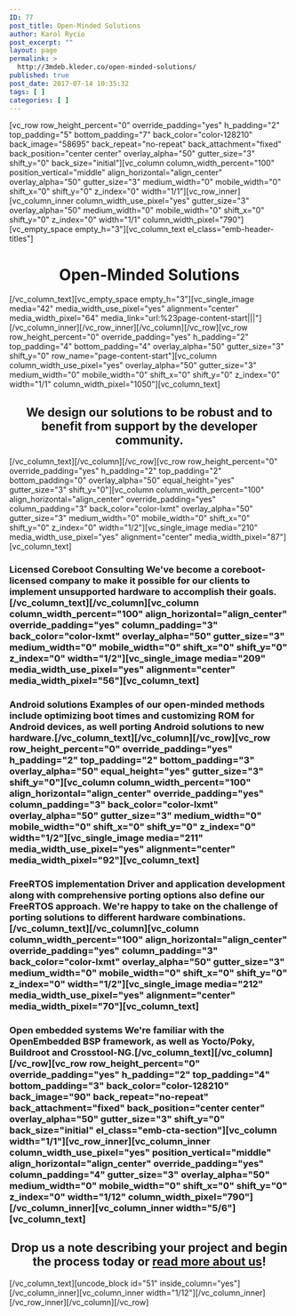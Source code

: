```yaml
---
ID: 77
post_title: Open-Minded Solutions
author: Karol Rycio
post_excerpt: ""
layout: page
permalink: >
  http://3mdeb.kleder.co/open-minded-solutions/
published: true
post_date: 2017-07-14 10:35:32
tags: [ ]
categories: [ ]
---
```

<p>[vc_row row_height_percent="0" override_padding="yes" h_padding="2" top_padding="5" bottom_padding="7" back_color="color-128210" back_image="58695" back_repeat="no-repeat" back_attachment="fixed" back_position="center center" overlay_alpha="50" gutter_size="3" shift_y="0" back_size="initial"][vc_column column_width_percent="100" position_vertical="middle" align_horizontal="align_center" overlay_alpha="50" gutter_size="3" medium_width="0" mobile_width="0" shift_x="0" shift_y="0" z_index="0" width="1/1"][vc_row_inner][vc_column_inner column_width_use_pixel="yes" gutter_size="3" overlay_alpha="50" medium_width="0" mobile_width="0" shift_x="0" shift_y="0" z_index="0" width="1/1" column_width_pixel="790"][vc_empty_space empty_h="3"][vc_column_text el_class="emb-header-titles"]</p>
<h1 style="text-align: center;">Open-Minded Solutions</h1>
<p>[/vc_column_text][vc_empty_space empty_h="3"][vc_single_image media="42" media_width_use_pixel="yes" alignment="center" media_width_pixel="64" media_link="url:%23page-content-start|||"][/vc_column_inner][/vc_row_inner][/vc_column][/vc_row][vc_row row_height_percent="0" override_padding="yes" h_padding="2" top_padding="4" bottom_padding="4" overlay_alpha="50" gutter_size="3" shift_y="0" row_name="page-content-start"][vc_column column_width_use_pixel="yes" overlay_alpha="50" gutter_size="3" medium_width="0" mobile_width="0" shift_x="0" shift_y="0" z_index="0" width="1/1" column_width_pixel="1050"][vc_column_text]</p>
<h2 style="text-align: center;">We design our solutions to be robust and to benefit from support by the developer community.</h2>
<p>[/vc_column_text][/vc_column][/vc_row][vc_row row_height_percent="0" override_padding="yes" h_padding="2" top_padding="2" bottom_padding="0" overlay_alpha="50" equal_height="yes" gutter_size="3" shift_y="0"][vc_column column_width_percent="100" align_horizontal="align_center" override_padding="yes" column_padding="3" back_color="color-lxmt" overlay_alpha="50" gutter_size="3" medium_width="0" mobile_width="0" shift_x="0" shift_y="0" z_index="0" width="1/2"][vc_single_image media="210" media_width_use_pixel="yes" alignment="center" media_width_pixel="87"][vc_column_text]</p>
<h3>Licensed Coreboot Consulting We've become a coreboot-licensed company to make it possible for our clients to implement unsupported hardware to accomplish their goals.[/vc_column_text][/vc_column][vc_column column_width_percent="100" align_horizontal="align_center" override_padding="yes" column_padding="3" back_color="color-lxmt" overlay_alpha="50" gutter_size="3" medium_width="0" mobile_width="0" shift_x="0" shift_y="0" z_index="0" width="1/2"][vc_single_image media="209" media_width_use_pixel="yes" alignment="center" media_width_pixel="56"][vc_column_text]</h3>
<h3>Android solutions Examples of our open-minded methods include optimizing boot times and customizing ROM for Android devices, as well porting Android solutions to new hardware.[/vc_column_text][/vc_column][/vc_row][vc_row row_height_percent="0" override_padding="yes" h_padding="2" top_padding="2" bottom_padding="3" overlay_alpha="50" equal_height="yes" gutter_size="3" shift_y="0"][vc_column column_width_percent="100" align_horizontal="align_center" override_padding="yes" column_padding="3" back_color="color-lxmt" overlay_alpha="50" gutter_size="3" medium_width="0" mobile_width="0" shift_x="0" shift_y="0" z_index="0" width="1/2"][vc_single_image media="211" media_width_use_pixel="yes" alignment="center" media_width_pixel="92"][vc_column_text]</h3>
<h3>FreeRTOS implementation Driver and application development along with comprehensive porting options also define our FreeRTOS approach. We're happy to take on the challenge of porting solutions to different hardware combinations.[/vc_column_text][/vc_column][vc_column column_width_percent="100" align_horizontal="align_center" override_padding="yes" column_padding="3" back_color="color-lxmt" overlay_alpha="50" gutter_size="3" medium_width="0" mobile_width="0" shift_x="0" shift_y="0" z_index="0" width="1/2"][vc_single_image media="212" media_width_use_pixel="yes" alignment="center" media_width_pixel="70"][vc_column_text]</h3>
<h3>Open embedded systems We're familiar with the OpenEmbedded BSP framework, as well as Yocto/Poky, Buildroot and Crosstool-NG.[/vc_column_text][/vc_column][/vc_row][vc_row row_height_percent="0" override_padding="yes" h_padding="2" top_padding="4" bottom_padding="3" back_color="color-128210" back_image="90" back_repeat="no-repeat" back_attachment="fixed" back_position="center center" overlay_alpha="50" gutter_size="3" shift_y="0" back_size="initial" el_class="emb-cta-section"][vc_column width="1/1"][vc_row_inner][vc_column_inner column_width_use_pixel="yes" position_vertical="middle" align_horizontal="align_center" override_padding="yes" column_padding="4" gutter_size="3" overlay_alpha="50" medium_width="0" mobile_width="0" shift_x="0" shift_y="0" z_index="0" width="1/12" column_width_pixel="790"][/vc_column_inner][vc_column_inner width="5/6"][vc_column_text]</h3>
<h2 style="text-align: center;">Drop us a note describing your project and begin the process today or <a href="http://3mdeb.kleder.co/about-us/">read more about us</a>!</h2>
<p>[/vc_column_text][uncode_block id="51" inside_column="yes"][/vc_column_inner][vc_column_inner width="1/12"][/vc_column_inner][/vc_row_inner][/vc_column][/vc_row]</p>